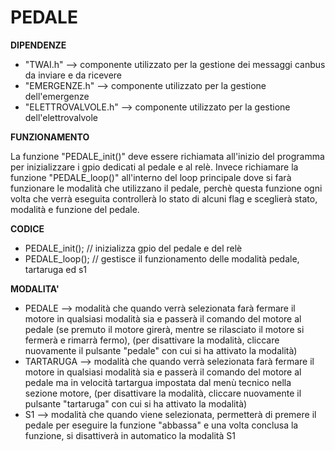 # PEDALE

**DIPENDENZE**
- "TWAI.h" --> componente utilizzato per la gestione dei messaggi canbus da inviare e da ricevere
- "EMERGENZE.h" --> componente utilizzato per la gestione dell'emergenze
- "ELETTROVALVOLE.h" --> componente utilizzato per la gestione dell'elettrovalvole

**FUNZIONAMENTO**

La funzione "PEDALE_init()" deve essere richiamata all'inizio del programma per inizializzare i gpio dedicati al pedale e al relè. Invece richiamare la funzione "PEDALE_loop()" all'interno del loop principale dove si farà funzionare le modalità che utilizzano il pedale, perchè questa funzione ogni volta che verrà eseguita controllerà lo stato di alcuni flag e sceglierà stato, modalità e funzione del pedale.

**CODICE**
- PEDALE_init();  //  inizializza gpio del pedale e del relè
- PEDALE_loop();  //  gestisce il funzionamento delle modalità pedale, tartaruga ed s1

**MODALITA'**
- PEDALE     -->  modalità che quando verrà selezionata farà fermare il motore in qualsiasi modalità sia e passerà il comando del motore al pedale (se premuto il motore girerà, mentre se rilasciato il motore si fermerà e rimarrà fermo), (per disattivare la modalità, cliccare nuovamente il pulsante "pedale" con cui si ha attivato la modalità)
- TARTARUGA  -->  modalità che quando verrà selezionata farà fermare il motore in qualsiasi modalità sia e passerà il comando del motore al pedale ma in velocità tartargua impostata dal menù tecnico nella sezione motore, (per disattivare la modalità, cliccare nuovamente il pulsante "tartaruga" con cui si ha attivato la modalità)
- S1         -->  modalità che quando viene selezionata, permetterà di premere il pedale per eseguire la funzione "abbassa" e una volta conclusa la funzione, si disattiverà in automatico la modalità S1